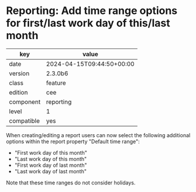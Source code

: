 [//]: # (werk v2)
# Reporting: Add time range options for first/last work day of this/last month

key        | value
---------- | ---
date       | 2024-04-15T09:44:50+00:00
version    | 2.3.0b6
class      | feature
edition    | cee
component  | reporting
level      | 1
compatible | yes

When creating/editing a report users can now select the following additional options within the report property "Default time range":

* "First work day of this month"
* "Last work day of this month"
* "First work day of last month"
* "Last work day of last month"

Note that these time ranges do not consider holidays.
